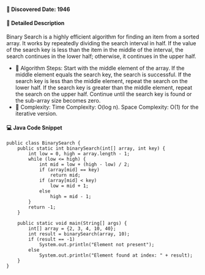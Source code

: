 #### 📅 Discovered Date: 1946
#### 📃 Detailed Description
Binary Search is a highly efficient algorithm for finding an item from a sorted array. It works by repeatedly dividing the search interval in half. If the value of the search key is less than the item in the middle of the interval, the search continues in the lower half; otherwise, it continues in the upper half.

* 🔹 Algorithm Steps:
Start with the middle element of the array.
If the middle element equals the search key, the search is successful.
If the search key is less than the middle element, repeat the search on the lower half.
If the search key is greater than the middle element, repeat the search on the upper half.
Continue until the search key is found or the sub-array size becomes zero.
* 🔹 Complexity:
Time Complexity: O(log n).
Space Complexity: O(1) for the iterative version.
#### 💻 Java Code Snippet
```
public class BinarySearch {
    public static int binarySearch(int[] array, int key) {
        int low = 0, high = array.length - 1;
        while (low <= high) {
            int mid = low + (high - low) / 2;
            if (array[mid] == key)
                return mid;
            if (array[mid] < key)
                low = mid + 1;
            else
                high = mid - 1;
        }
        return -1;
    }

    public static void main(String[] args) {
        int[] array = {2, 3, 4, 10, 40};
        int result = binarySearch(array, 10);
        if (result == -1)
            System.out.println("Element not present");
        else
            System.out.println("Element found at index: " + result);
    }
}
